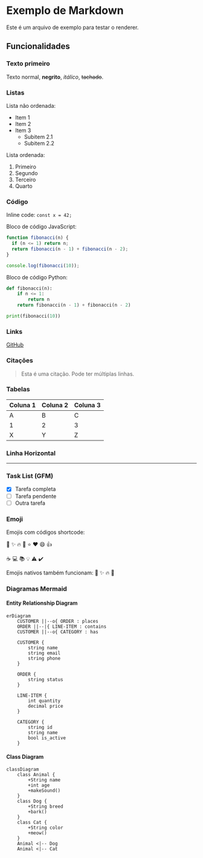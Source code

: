 # Exemplo de Markdown

Este é um arquivo de exemplo para testar o renderer.

## Funcionalidades

### Texto primeiro

Texto normal, **negrito**, _itálico_, ~~tachado~~.

### Listas

Lista não ordenada:

- Item 1
- Item 2
- Item 3
  - Subitem 2.1
  - Subitem 2.2

Lista ordenada:

1. Primeiro
2. Segundo
3. Terceiro
4. Quarto

### Código

Inline code: `const x = 42;`

Bloco de código JavaScript:

```javascript
function fibonacci(n) {
  if (n <= 1) return n;
  return fibonacci(n - 1) + fibonacci(n - 2);
}

console.log(fibonacci(10));
```

Bloco de código Python:

```python
def fibonacci(n):
    if n <= 1:
        return n
    return fibonacci(n - 1) + fibonacci(n - 2)

print(fibonacci(10))
```

### Links

[GitHub](https://github.com)

### Citações

> Esta é uma citação.
> Pode ter múltiplas linhas.

### Tabelas

| Coluna 1 | Coluna 2 | Coluna 3 |
| -------- | -------- | -------- |
| A        | B        | C        |
| 1        | 2        | 3        |
| X        | Y        | Z        |

### Linha Horizontal

---

### Task List (GFM)

- [x] Tarefa completa
- [ ] Tarefa pendente
- [ ] Outra tarefa

### Emoji

Emojis com códigos shortcode:

:rocket: :sparkles: :fire: :tada: :star: :heart: :smile: :thumbsup:

:coffee: :computer: :books: :bulb: :warning: :heavy_check_mark:

Emojis nativos também funcionam: 🚀 ✨ 🔥 🎉

### Diagramas Mermaid

#### Entity Relationship Diagram

```mermaid
erDiagram
    CUSTOMER ||--o{ ORDER : places
    ORDER ||--|{ LINE-ITEM : contains
    CUSTOMER ||--o{ CATEGORY : has

    CUSTOMER {
        string name
        string email
        string phone
    }

    ORDER {
        string status
    }

    LINE-ITEM {
        int quantity
        decimal price
    }

    CATEGORY {
        string id
        string name
        bool is_active
    }
```

#### Class Diagram

```mermaid
classDiagram
    class Animal {
        +String name
        +int age
        +makeSound()
    }
    class Dog {
        +String breed
        +bark()
    }
    class Cat {
        +String color
        +meow()
    }
    Animal <|-- Dog
    Animal <|-- Cat
```
